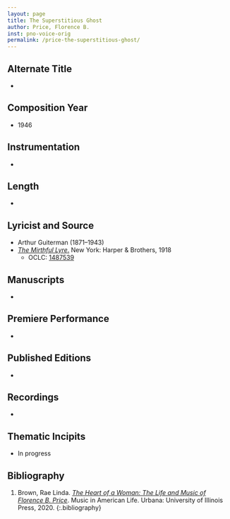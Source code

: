 ```yaml
---
layout: page
title: The Superstitious Ghost
author: Price, Florence B.
inst: pno-voice-orig
permalink: /price-the-superstitious-ghost/
---
```


## Alternate Title
- 

## Composition Year
- 1946

## Instrumentation
- 

## Length
- 

## Lyricist and Source
- Arthur Guiterman (1871&ndash;1943)
- [*The Mirthful Lyre*.](https://books.google.com/books?id=DxZLAAAAIAAJ) New York: Harper & Brothers, 1918
    * OCLC: <a href="https://search.worldcat.org/title/1487539" target="_blank">1487539</a>

## Manuscripts
- 

## Premiere Performance
- 

## Published Editions
- 

## Recordings
- 

## Thematic Incipits
- In progress

## Bibliography
1. Brown, Rae Linda. <a href="https://www.worldcat.org/title/1122800180" target="_blank">*The Heart of a Woman: The Life and Music of Florence B. Price*</a>. Music in American Life. Urbana: University of Illinois Press, 2020.
{:.bibliography}
